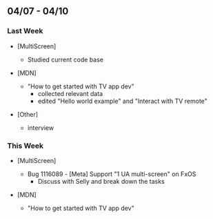 ## 04/07 - 04/10 ##

### Last Week ###

* [MultiScreen]
    - Studied current code base

* [MDN]
    - "How to get started with TV app dev"
        - collected relevant data
        - edited "Hello world example" and "Interact with TV remote"

* [Other]
    - interview

### This Week ###

* [MultiScreen]
    - Bug 1116089 - [Meta] Support "1 UA multi-screen" on FxOS
        - Discuss with Selly and break down the tasks

* [MDN]
    - "How to get started with TV app dev"
